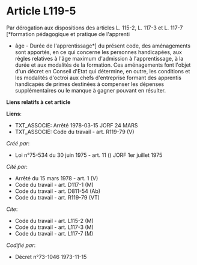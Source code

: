 # Article L119-5

Par dérogation aux dispositions des articles L. 115-2, L. 117-3 et L. 117-7 [*formation pédagogique et pratique de l'apprenti
- âge - Durée de l'apprentissage*] du présent code, des aménagements sont apportés, en ce qui concerne les personnes
handicapées, aux règles relatives à l'âge maximum d'admission à l'apprentissage, à la durée et aux modalités de la formation.
Ces aménagements font l'objet d'un décret en Conseil d'Etat qui détermine, en outre, les conditions et les modalités d'octroi
aux chefs d'entreprise formant des apprentis handicapés de primes destinées à compenser les dépenses supplémentaires ou le
manque à gagner pouvant en résulter.

**Liens relatifs à cet article**

**Liens**:

  - TXT_ASSOCIE: Arrêté  1978-03-15 JORF 24 MARS
  - TXT_ASSOCIE: Code du travail - art. R119-79 (V)

_Créé par_:

  - Loi n°75-534 du 30 juin 1975 - art. 11 () JORF 1er juillet 1975

_Cité par_:

  - Arrêté du 15 mars 1978 - art. 1 (V)
  - Code du travail - art. D117-1 (M)
  - Code du travail - art. D811-54 (Ab)
  - Code du travail - art. R119-79 (VT)

_Cite_:

  - Code du travail - art. L115-2 (M)
  - Code du travail - art. L117-3 (M)
  - Code du travail - art. L117-7 (M)

_Codifié par_:

  - Décret n°73-1046 1973-11-15
